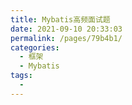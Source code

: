 ```yaml
---
title: Mybatis高频面试题
date: 2021-09-10 20:33:03
permalink: /pages/79b4b1/
categories:
  - 框架
  - Mybatis
tags:
  - 
---
```

